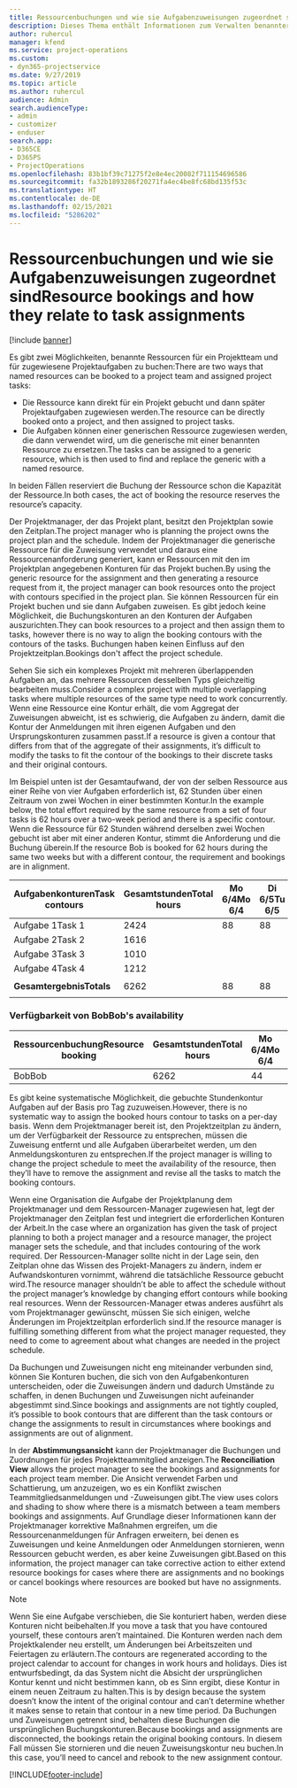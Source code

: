 ```yaml
---
title: Ressourcenbuchungen und wie sie Aufgabenzuweisungen zugeordnet sind
description: Dieses Thema enthält Informationen zum Verwalten benannter Ressourcen, Ressourcenbuchungen und Aufgabenzuweisungen sowie zu deren Beziehung zueinander.
author: ruhercul
manager: kfend
ms.service: project-operations
ms.custom:
- dyn365-projectservice
ms.date: 9/27/2019
ms.topic: article
ms.author: ruhercul
audience: Admin
search.audienceType:
- admin
- customizer
- enduser
search.app:
- D365CE
- D365PS
- ProjectOperations
ms.openlocfilehash: 83b1bf39c71275f2e8e4ec20082f711154696586
ms.sourcegitcommit: fa32b1893286f20271fa4ec4be8fc68bd135f53c
ms.translationtype: HT
ms.contentlocale: de-DE
ms.lasthandoff: 02/15/2021
ms.locfileid: "5286202"
---
```

# <a name="resource-bookings-and-how-they-relate-to-task-assignments"></a><span data-ttu-id="b25eb-103">Ressourcenbuchungen und wie sie Aufgabenzuweisungen zugeordnet sind</span><span class="sxs-lookup"><span data-stu-id="b25eb-103">Resource bookings and how they relate to task assignments</span></span>

[!include [banner](../includes/psa-now-project-operations.md)]

<span data-ttu-id="b25eb-104">Es gibt zwei Möglichkeiten, benannte Ressourcen für ein Projektteam und für zugewiesene Projektaufgaben zu buchen:</span><span class="sxs-lookup"><span data-stu-id="b25eb-104">There are two ways that named resources can be booked to a project team and assigned project tasks:</span></span>

- <span data-ttu-id="b25eb-105">Die Ressource kann direkt für ein Projekt gebucht und dann später Projektaufgaben zugewiesen werden.</span><span class="sxs-lookup"><span data-stu-id="b25eb-105">The resource can be directly booked onto a project, and then assigned to project tasks.</span></span>
- <span data-ttu-id="b25eb-106">Die Aufgaben können einer generischen Ressource zugewiesen werden, die dann verwendet wird, um die generische mit einer benannten Ressource zu ersetzen.</span><span class="sxs-lookup"><span data-stu-id="b25eb-106">The tasks can be assigned to a generic resource, which is then used to find and replace the generic with a named resource.</span></span> 

<span data-ttu-id="b25eb-107">In beiden Fällen reserviert die Buchung der Ressource schon die Kapazität der Ressource.</span><span class="sxs-lookup"><span data-stu-id="b25eb-107">In both cases, the act of booking the resource reserves the resource’s capacity.</span></span>

<span data-ttu-id="b25eb-108">Der Projektmanager, der das Projekt plant, besitzt den Projektplan sowie den Zeitplan.</span><span class="sxs-lookup"><span data-stu-id="b25eb-108">The project manager who is planning the project owns the project plan and the schedule.</span></span> <span data-ttu-id="b25eb-109">Indem der Projektmanager die generische Ressource für die Zuweisung verwendet und daraus eine Ressourcenanforderung generiert, kann er Ressourcen mit den im Projektplan angegebenen Konturen für das Projekt buchen.</span><span class="sxs-lookup"><span data-stu-id="b25eb-109">By using the generic resource for the assignment and then generating a resource request from it, the project manager can book resources onto the project with contours specified in the project plan.</span></span> <span data-ttu-id="b25eb-110">Sie können Ressourcen für ein Projekt buchen und sie dann Aufgaben zuweisen. Es gibt jedoch keine Möglichkeit, die Buchungskonturen an den Konturen der Aufgaben auszurichten.</span><span class="sxs-lookup"><span data-stu-id="b25eb-110">They can book resources to a project and then assign them to tasks, however there is no way to align the booking contours with the contours of the tasks.</span></span> <span data-ttu-id="b25eb-111">Buchungen haben keinen Einfluss auf den Projektzeitplan.</span><span class="sxs-lookup"><span data-stu-id="b25eb-111">Bookings don't affect the project schedule.</span></span>

<span data-ttu-id="b25eb-112">Sehen Sie sich ein komplexes Projekt mit mehreren überlappenden Aufgaben an, das mehrere Ressourcen desselben Typs gleichzeitig bearbeiten muss.</span><span class="sxs-lookup"><span data-stu-id="b25eb-112">Consider a complex project with multiple overlapping tasks where multiple resources of the same type need to work concurrently.</span></span> <span data-ttu-id="b25eb-113">Wenn eine Ressource eine Kontur erhält, die vom Aggregat der Zuweisungen abweicht, ist es schwierig, die Aufgaben zu ändern, damit die Kontur der Anmeldungen mit ihren eigenen Aufgaben und den Ursprungskonturen zusammen passt.</span><span class="sxs-lookup"><span data-stu-id="b25eb-113">If a resource is given a contour that differs from that of the aggregate of their assignments, it’s difficult to modify the tasks to fit the contour of the bookings to their discrete tasks and their original contours.</span></span>

<span data-ttu-id="b25eb-114">Im Beispiel unten ist der Gesamtaufwand, der von der selben Ressource aus einer Reihe von vier Aufgaben erforderlich ist, 62 Stunden über einen Zeitraum von zwei Wochen in einer bestimmten Kontur.</span><span class="sxs-lookup"><span data-stu-id="b25eb-114">In the example below, the total effort required by the same resource from a set of four tasks is 62 hours over a two-week period and there is a specific contour.</span></span> <span data-ttu-id="b25eb-115">Wenn die Ressource für 62 Stunden während derselben zwei Wochen gebucht ist aber mit einer anderen Kontur, stimmt die Anforderung und die Buchung überein.</span><span class="sxs-lookup"><span data-stu-id="b25eb-115">If the resource Bob is booked for 62 hours during the same two weeks but with a different contour, the requirement and bookings are in alignment.</span></span>

| <span data-ttu-id="b25eb-116">**Aufgabenkonturen**</span><span class="sxs-lookup"><span data-stu-id="b25eb-116">**Task contours**</span></span>    | <span data-ttu-id="b25eb-117">**Gesamtstunden**</span><span class="sxs-lookup"><span data-stu-id="b25eb-117">**Total hours**</span></span> | <span data-ttu-id="b25eb-118">Mo 6/4</span><span class="sxs-lookup"><span data-stu-id="b25eb-118">Mo 6/4</span></span> | <span data-ttu-id="b25eb-119">Di 6/5</span><span class="sxs-lookup"><span data-stu-id="b25eb-119">Tu 6/5</span></span> | <span data-ttu-id="b25eb-120">Mi 6/6</span><span class="sxs-lookup"><span data-stu-id="b25eb-120">We 6/6</span></span> | <span data-ttu-id="b25eb-121">Do 6/7</span><span class="sxs-lookup"><span data-stu-id="b25eb-121">Th 6/7</span></span> | <span data-ttu-id="b25eb-122">Fr 6/8</span><span class="sxs-lookup"><span data-stu-id="b25eb-122">Fr 6/8</span></span> | <span data-ttu-id="b25eb-123">Sa 6/9</span><span class="sxs-lookup"><span data-stu-id="b25eb-123">Sa 6/9</span></span> | <span data-ttu-id="b25eb-124">So 6/10</span><span class="sxs-lookup"><span data-stu-id="b25eb-124">Su 6/10</span></span> | <span data-ttu-id="b25eb-125">Mo 6/11</span><span class="sxs-lookup"><span data-stu-id="b25eb-125">Mo 6/11</span></span> | <span data-ttu-id="b25eb-126">Di 6/12</span><span class="sxs-lookup"><span data-stu-id="b25eb-126">Tu 6/12</span></span> | <span data-ttu-id="b25eb-127">Mi 6/13</span><span class="sxs-lookup"><span data-stu-id="b25eb-127">We 6/13</span></span> | <span data-ttu-id="b25eb-128">Do 6/14</span><span class="sxs-lookup"><span data-stu-id="b25eb-128">Th 6/14</span></span> | <span data-ttu-id="b25eb-129">Fr 6/15</span><span class="sxs-lookup"><span data-stu-id="b25eb-129">Fr 6/15</span></span> |
|----------------------|-----------------|--------|--------|--------|--------|--------|--------|---------|---------|---------|---------|---------|---------|
| <span data-ttu-id="b25eb-130">Aufgabe 1</span><span class="sxs-lookup"><span data-stu-id="b25eb-130">Task 1</span></span>               | <span data-ttu-id="b25eb-131">24</span><span class="sxs-lookup"><span data-stu-id="b25eb-131">24</span></span>              | <span data-ttu-id="b25eb-132">8</span><span class="sxs-lookup"><span data-stu-id="b25eb-132">8</span></span>      | <span data-ttu-id="b25eb-133">8</span><span class="sxs-lookup"><span data-stu-id="b25eb-133">8</span></span>      | <span data-ttu-id="b25eb-134">4</span><span class="sxs-lookup"><span data-stu-id="b25eb-134">4</span></span>      |        |        |        |         |         |         | <span data-ttu-id="b25eb-135">4</span><span class="sxs-lookup"><span data-stu-id="b25eb-135">4</span></span>       |         |         |
| <span data-ttu-id="b25eb-136">Aufgabe 2</span><span class="sxs-lookup"><span data-stu-id="b25eb-136">Task 2</span></span>               | <span data-ttu-id="b25eb-137">16</span><span class="sxs-lookup"><span data-stu-id="b25eb-137">16</span></span>              |        |        | <span data-ttu-id="b25eb-138">4</span><span class="sxs-lookup"><span data-stu-id="b25eb-138">4</span></span>      | <span data-ttu-id="b25eb-139">4</span><span class="sxs-lookup"><span data-stu-id="b25eb-139">4</span></span>      |        |        |         | <span data-ttu-id="b25eb-140">8</span><span class="sxs-lookup"><span data-stu-id="b25eb-140">8</span></span>       |         |         |         |         |
| <span data-ttu-id="b25eb-141">Aufgabe 3</span><span class="sxs-lookup"><span data-stu-id="b25eb-141">Task 3</span></span>               | <span data-ttu-id="b25eb-142">10</span><span class="sxs-lookup"><span data-stu-id="b25eb-142">10</span></span>              |        |        |        |        | <span data-ttu-id="b25eb-143">4</span><span class="sxs-lookup"><span data-stu-id="b25eb-143">4</span></span>      |        |         |         | <span data-ttu-id="b25eb-144">4</span><span class="sxs-lookup"><span data-stu-id="b25eb-144">4</span></span>       |         | <span data-ttu-id="b25eb-145">2</span><span class="sxs-lookup"><span data-stu-id="b25eb-145">2</span></span>       |         |
| <span data-ttu-id="b25eb-146">Aufgabe 4</span><span class="sxs-lookup"><span data-stu-id="b25eb-146">Task 4</span></span>               | <span data-ttu-id="b25eb-147">12</span><span class="sxs-lookup"><span data-stu-id="b25eb-147">12</span></span>              |        |        |        |        |        |        |         |         |         | <span data-ttu-id="b25eb-148">4</span><span class="sxs-lookup"><span data-stu-id="b25eb-148">4</span></span>       |         | <span data-ttu-id="b25eb-149">8</span><span class="sxs-lookup"><span data-stu-id="b25eb-149">8</span></span>       |
|                      |                 |        |        |        |        |        |        |         |         |         |         |         |         |
| <span data-ttu-id="b25eb-150">**Gesamtergebnis**</span><span class="sxs-lookup"><span data-stu-id="b25eb-150">**Totals**</span></span>           | <span data-ttu-id="b25eb-151">62</span><span class="sxs-lookup"><span data-stu-id="b25eb-151">62</span></span>              | <span data-ttu-id="b25eb-152">8</span><span class="sxs-lookup"><span data-stu-id="b25eb-152">8</span></span>      | <span data-ttu-id="b25eb-153">8</span><span class="sxs-lookup"><span data-stu-id="b25eb-153">8</span></span>      | <span data-ttu-id="b25eb-154">8</span><span class="sxs-lookup"><span data-stu-id="b25eb-154">8</span></span>      | <span data-ttu-id="b25eb-155">4</span><span class="sxs-lookup"><span data-stu-id="b25eb-155">4</span></span>      | <span data-ttu-id="b25eb-156">4</span><span class="sxs-lookup"><span data-stu-id="b25eb-156">4</span></span>      |        |         | <span data-ttu-id="b25eb-157">8</span><span class="sxs-lookup"><span data-stu-id="b25eb-157">8</span></span>       | <span data-ttu-id="b25eb-158">4</span><span class="sxs-lookup"><span data-stu-id="b25eb-158">4</span></span>       | <span data-ttu-id="b25eb-159">8</span><span class="sxs-lookup"><span data-stu-id="b25eb-159">8</span></span>       | <span data-ttu-id="b25eb-160">2</span><span class="sxs-lookup"><span data-stu-id="b25eb-160">2</span></span>       | <span data-ttu-id="b25eb-161">8</span><span class="sxs-lookup"><span data-stu-id="b25eb-161">8</span></span>       |
|                      |                 |        |        |        |        |        |        |         |         |         |         |

### <a name="bobs-availability"></a><span data-ttu-id="b25eb-162">Verfügbarkeit von Bob</span><span class="sxs-lookup"><span data-stu-id="b25eb-162">Bob's availability</span></span>
| <span data-ttu-id="b25eb-163">**Ressourcenbuchung**</span><span class="sxs-lookup"><span data-stu-id="b25eb-163">**Resource   booking**</span></span> | <span data-ttu-id="b25eb-164">**Gesamtstunden**</span><span class="sxs-lookup"><span data-stu-id="b25eb-164">**Total hours**</span></span> | <span data-ttu-id="b25eb-165">Mo 6/4</span><span class="sxs-lookup"><span data-stu-id="b25eb-165">Mo 6/4</span></span> | <span data-ttu-id="b25eb-166">Di 6/5</span><span class="sxs-lookup"><span data-stu-id="b25eb-166">Tu 6/5</span></span> | <span data-ttu-id="b25eb-167">Mi 6/6</span><span class="sxs-lookup"><span data-stu-id="b25eb-167">We 6/6</span></span> | <span data-ttu-id="b25eb-168">Do 6/7</span><span class="sxs-lookup"><span data-stu-id="b25eb-168">Th 6/7</span></span> | <span data-ttu-id="b25eb-169">Fr 6/8</span><span class="sxs-lookup"><span data-stu-id="b25eb-169">Fr 6/8</span></span> | <span data-ttu-id="b25eb-170">Sa 6/9</span><span class="sxs-lookup"><span data-stu-id="b25eb-170">Sa 6/9</span></span> | <span data-ttu-id="b25eb-171">So 6/10</span><span class="sxs-lookup"><span data-stu-id="b25eb-171">Su 6/10</span></span> | <span data-ttu-id="b25eb-172">Mo 6/11</span><span class="sxs-lookup"><span data-stu-id="b25eb-172">Mo 6/11</span></span> | <span data-ttu-id="b25eb-173">Di 6/12</span><span class="sxs-lookup"><span data-stu-id="b25eb-173">Tu 6/12</span></span> | <span data-ttu-id="b25eb-174">Mi 6/13</span><span class="sxs-lookup"><span data-stu-id="b25eb-174">We 6/13</span></span> | <span data-ttu-id="b25eb-175">Do 6/14</span><span class="sxs-lookup"><span data-stu-id="b25eb-175">Th 6/14</span></span> | <span data-ttu-id="b25eb-176">Fr 6/15</span><span class="sxs-lookup"><span data-stu-id="b25eb-176">Fr 6/15</span></span> |
|------------------------|-----------------|--------|--------|--------|--------|--------|--------|---------|---------|---------|---------|---------|---------|
| <span data-ttu-id="b25eb-177">Bob</span><span class="sxs-lookup"><span data-stu-id="b25eb-177">Bob</span></span>                    | <span data-ttu-id="b25eb-178">62</span><span class="sxs-lookup"><span data-stu-id="b25eb-178">62</span></span>              | <span data-ttu-id="b25eb-179">4</span><span class="sxs-lookup"><span data-stu-id="b25eb-179">4</span></span>      | <span data-ttu-id="b25eb-180">4</span><span class="sxs-lookup"><span data-stu-id="b25eb-180">4</span></span>      | <span data-ttu-id="b25eb-181">8</span><span class="sxs-lookup"><span data-stu-id="b25eb-181">8</span></span>      | <span data-ttu-id="b25eb-182">8</span><span class="sxs-lookup"><span data-stu-id="b25eb-182">8</span></span>      | <span data-ttu-id="b25eb-183">8</span><span class="sxs-lookup"><span data-stu-id="b25eb-183">8</span></span>      |        |         | <span data-ttu-id="b25eb-184">4</span><span class="sxs-lookup"><span data-stu-id="b25eb-184">4</span></span>       | <span data-ttu-id="b25eb-185">4</span><span class="sxs-lookup"><span data-stu-id="b25eb-185">4</span></span>       | <span data-ttu-id="b25eb-186">8</span><span class="sxs-lookup"><span data-stu-id="b25eb-186">8</span></span>       | <span data-ttu-id="b25eb-187">8</span><span class="sxs-lookup"><span data-stu-id="b25eb-187">8</span></span>       | <span data-ttu-id="b25eb-188">6</span><span class="sxs-lookup"><span data-stu-id="b25eb-188">6</span></span>       |

<span data-ttu-id="b25eb-189">Es gibt keine systematische Möglichkeit, die gebuchte Stundenkontur Aufgaben auf der Basis pro Tag zuzuweisen.</span><span class="sxs-lookup"><span data-stu-id="b25eb-189">However, there is no systematic way to assign the booked hours contour to tasks on a per-day basis.</span></span> <span data-ttu-id="b25eb-190">Wenn dem Projektmanager bereit ist, den Projektzeitplan zu ändern, um der Verfügbarkeit der Ressource zu entsprechen, müssen die Zuweisung entfernt und alle Aufgaben überarbeitet werden, um den Anmeldungskonturen zu entsprechen.</span><span class="sxs-lookup"><span data-stu-id="b25eb-190">If the project manager is willing to change the project schedule to meet the availability of the resource, then they’ll have to remove the assignment and revise all the tasks to match the booking contours.</span></span>

<span data-ttu-id="b25eb-191">Wenn eine Organisation die Aufgabe der Projektplanung dem Projektmanager und dem Ressourcen-Manager zugewiesen hat, legt der Projektmanager den Zeitplan fest und integriert die erforderlichen Konturen der Arbeit.</span><span class="sxs-lookup"><span data-stu-id="b25eb-191">In the case where an organization has given the task of project planning to both a project manager and a resource manager, the project manager sets the schedule, and that includes contouring of the work required.</span></span> <span data-ttu-id="b25eb-192">Der Ressourcen-Manager sollte nicht in der Lage sein, den Zeitplan ohne das Wissen des Projekt-Managers zu ändern, indem er Aufwandskonturen vornimmt, während die tatsächliche Ressource gebucht wird.</span><span class="sxs-lookup"><span data-stu-id="b25eb-192">The resource manager shouldn’t be able to affect the schedule without the project manager’s knowledge by changing effort contours while booking real resources.</span></span> <span data-ttu-id="b25eb-193">Wenn der Ressourcen-Manager etwas anderes ausführt als vom Projektmanager gewünscht, müssen Sie sich einigen, welche Änderungen im Projektzeitplan erforderlich sind.</span><span class="sxs-lookup"><span data-stu-id="b25eb-193">If the resource manager is fulfilling something different from what the project manager requested, they need to come to agreement about what changes are needed in the project schedule.</span></span>

<span data-ttu-id="b25eb-194">Da Buchungen und Zuweisungen nicht eng miteinander verbunden sind, können Sie Konturen buchen, die sich von den Aufgabenkonturen unterscheiden, oder die Zuweisungen ändern und dadurch Umstände zu schaffen, in denen Buchungen und Zuweisungen nicht aufeinander abgestimmt sind.</span><span class="sxs-lookup"><span data-stu-id="b25eb-194">Since bookings and assignments are not tightly coupled, it’s possible to book contours that are different than the task contours or change the assignments to result in circumstances where bookings and assignments are out of alignment.</span></span>

<span data-ttu-id="b25eb-195">In der **Abstimmungsansicht** kann der Projektmanager die Buchungen und Zuordnungen für jedes Projektteammitglied anzeigen.</span><span class="sxs-lookup"><span data-stu-id="b25eb-195">The **Reconciliation View** allows the project manager to see the bookings and assignments for each project team member.</span></span> <span data-ttu-id="b25eb-196">Die Ansicht verwendet Farben und Schattierung, um anzuzeigen, wo es ein Konflikt zwischen Teammitgliedsanmeldungen und -Zuweisungen gibt.</span><span class="sxs-lookup"><span data-stu-id="b25eb-196">The view uses colors and shading to show where there is a mismatch between a team members bookings and assignments.</span></span> <span data-ttu-id="b25eb-197">Auf Grundlage dieser Informationen kann der Projektmanager korrektive Maßnahmen ergreifen, um die Ressourcenanmeldungen für Anfragen erweitern, bei denen es Zuweisungen und keine Anmeldungen oder Anmeldungen stornieren, wenn Ressourcen gebucht werden, es aber keine Zuweisungen gibt.</span><span class="sxs-lookup"><span data-stu-id="b25eb-197">Based on this information, the project manager can take corrective action to either extend resource bookings for cases where there are assignments and no bookings or cancel bookings where resources are booked but have no assignments.</span></span>

> [!NOTE]
> <span data-ttu-id="b25eb-198">Wenn Sie eine Aufgabe verschieben, die Sie konturiert haben, werden diese Konturen nicht beibehalten.</span><span class="sxs-lookup"><span data-stu-id="b25eb-198">If you move a task that you have contoured yourself, these contours aren’t maintained.</span></span> <span data-ttu-id="b25eb-199">Die Konturen werden nach dem Projektkalender neu erstellt, um Änderungen bei Arbeitszeiten und Feiertagen zu erläutern.</span><span class="sxs-lookup"><span data-stu-id="b25eb-199">The contours are regenerated according to the project calendar to account for changes in work hours and holidays.</span></span> <span data-ttu-id="b25eb-200">Dies ist entwurfsbedingt, da das System nicht die Absicht der ursprünglichen Kontur kennt und nicht bestimmen kann, ob es Sinn ergibt, diese Kontur in einem neuen Zeitraum zu halten.</span><span class="sxs-lookup"><span data-stu-id="b25eb-200">This is by design because the system doesn’t know the intent of the original contour and can’t determine whether it makes sense to retain that contour in a new time period.</span></span> <span data-ttu-id="b25eb-201">Da Buchungen und Zuweisungen getrennt sind, behalten diese Buchungen die ursprünglichen Buchungskonturen.</span><span class="sxs-lookup"><span data-stu-id="b25eb-201">Because bookings and assignments are disconnected, the bookings retain the original booking contours.</span></span> <span data-ttu-id="b25eb-202">In diesem Fall müssen Sie stornieren und die neuen Zuweisungskontur neu buchen.</span><span class="sxs-lookup"><span data-stu-id="b25eb-202">In this case, you’ll need to cancel and rebook to the new assignment contour.</span></span>



[!INCLUDE[footer-include](../includes/footer-banner.md)]